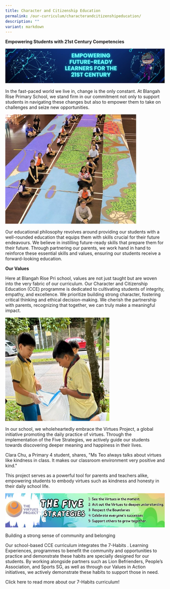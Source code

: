 ```yaml
---
title: Character and Citizenship Education
permalink: /our-curriculum/characterandcitizenshipeducation/
description: ""
variant: markdown
---
```

**Empowering Students with 21st Century Competencies**

![](/images/2024%20Photos/CCE/CCE1.jpg)

In the fast-paced world we live in, change is the only constant. At Blangah Rise Primary School, we stand firm in our commitment not only to support students in navigating these changes but also to empower them to take on challenges and seize new opportunities. 

![](/images/2024%20Photos/CCE/CCE2.jpg)

Our educational philosophy revolves around providing our students with a well-rounded education that equips them with skills crucial for their future endeavours. We believe in instilling future-ready skills   that prepare them for their future. Through partnering our parents, we work hand in hand to reinforce these essential skills and values, ensuring our students receive 	a forward-looking education.

**Our Values**

Here at Blangah Rise Pri school, values are not just taught but are woven into the very fabric of our curriculum. Our Character and Citizenship Education (CCE) programme is dedicated to cultivating students of integrity, empathy, and excellence.   We prioritize building strong character, fostering critical thinking and ethical decision-making. We cherish the partnership with parents, recognizing that together, we can truly make a meaningful impact. 

![](/images/2024%20Photos/CCE/CCE3.jpg)

In our school, we wholeheartedly embrace the Virtues Project, a global initiative promoting the daily practice of virtues. Through the implementation of the Five Strategies, we actively guide our students towards discovering deeper meaning and happiness in their lives. 

Clara Chu,   a Primary 4 student, shares, "Ms Teo always talks about virtues like kindness in class. It makes our classroom environment very positive and kind." 

This project serves as a powerful tool for parents and teachers alike, empowering students to embody virtues such as kindness and honesty in their daily school life.


![](/images/2024%20Photos/CCE/CCE4.jpg)

Building a strong sense of community and belonging 

Our school-based CCE curriculum integrates the 7-Habits   . Learning Experiences, programmes to benefit the community and opportunities to practice and demonstrate these habits are specially designed for our students. By working alongside partners such as Lion Befrienders, People’s Association, and Sports SG, as well as through our Values in Action initiatives, we actively demonstrate these habits to support those in need.

Click here to read more about our 7-Habits curriculum!
